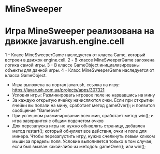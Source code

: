 # MineSweeper
# Игра MineSweeper реализована на движке javarush.engine.cell

1 - Класс MineSweeperGame наследуется от класса Game, который встроен в движок engine.cell.
2 - В классе MineSweeperGame заложена логика самой игры.
3 - В классе GameObject инициализированы объекты для данной игры.
4 - Класс MineSweeperGame наследуется от класса GameObject.


* Игра выложена на портал javarush, ссылка на игру: https://javarush.com.ua/projects/apps/307321
* Условия игры: Разминировать игровое поле не нарвавшись на мину
* За каждую открытую ячейку начисляются очки. Если при открытии ячейки вы попали на мину, сработает метод gameOver(); и появится сообщение "Gameover"
* При успешном разминировании всех мин, сработает метод win(); и игра завершится с общим подсчетом очков
* Для перезапуска игры не нужно обновлять страницу, добавлен метод restart(); который обнуляет все действия, очки и поле для минера. Чтобы перезапустить игру, нужно счелкнуть левым кликом мыши за пределы поля. Условие выполняется только в том случае, если был вызван какой-либо из методов: gameOver(); или win();
